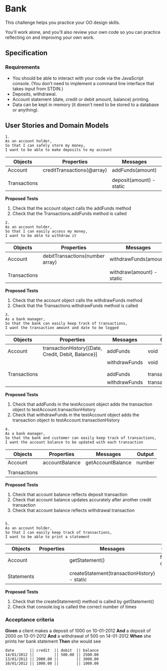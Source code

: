# Bank

This challenge helps you practice your OO design skills.

You'll work alone, and you'll also review your own code so you can practice reflecting on and improving your own work.

## Specification

### Requirements

- You should be able to interact with your code via the JavaScript console. (You don't need to implement a command line interface that takes input from STDIN.)
- Deposits, withdrawal.
- Account statement (date, credit or debit amount, balance) printing.
- Data can be kept in memory (it doesn't need to be stored to a database or anything).

## User Stories and Domain Models

```
1.
As an account holder,
So that I can safely store my money,
I want to be able to make deposits to my account
```

| Objects      | Properties                 | Messages                 | Output |
| ------------ | -------------------------- | ------------------------ | ------ |
| Account      | creditTransactions(@array) | addFunds(amount)         | void   |
|              |                            |                          |        |
| Transactions |                            | deposit(amount) - static | void   |

**Proposed Tests**

1. Check that the account object calls the addFunds method
2. Check that the Transactions.addFunds method is called

```
2.
As an account holder,
So that I can easily access my money,
I want to be able to withdraw it
```

| Objects      | Properties                      | Messages                  | Output |
| ------------ | ------------------------------- | ------------------------- | ------ |
| Account      | debitTransactions(number array) | withdrawFunds(amount)     | void   |
|              |                                 |                           |        |
| Transactions |                                 | withdraw(amount) - static | void   |

**Proposed Tests**

1. Check that the account object calls the withdrawFunds method
2. Check that the Transactions.withdrawFunds method is called

```
3.
As a bank manager,
So that the bank can easily keep track of transactions,
I want the transaction amount and date to be logged
```

| Objects      | Properties                                         | Messages      | Output            |
| ------------ | -------------------------------------------------- | ------------- | ----------------- |
| Account      | transactionHistory[{Date, Credit, Debit, Balance}] | addFunds      | void              |
|              |                                                    | withdrawFunds | void              |
|              |                                                    |               |                   |
|              |                                                    |               |                   |
| Transactions |                                                    | addFunds      | transactionObject |
|              |                                                    | withdrawFunds | transactionObject |

**Proposed Tests**

1. Check that addFunds in the testAccount object adds the transaction object to testAccount.transactionHistory
2. Check that withdrawFunds in the testAccount object adds the transaction object to testAccount.transactionHistory

```
4.
As a bank manager,
So that the bank and customer can easily keep track of transactions,
I want the account balance to be updated with each transaction

```

| Objects      | Properties     | Messages          | Output |
| ------------ | -------------- | ----------------- | ------ |
| Account      | accountBalance | getAccountBalance | number |
|              |                |                   |        |
| Transactions |                |                   |        |

**Proposed Tests**

1. Check that account balance reflects deposit transaction
2. Check that account balance updates accurately after another credit transaction
3. Check that account balance reflects withdrawal transaction

```

5.
As an account holder,
So that I can easily keep track of transactions,
I want to be able to print a statement

```

| Objects    | Properties | Messages                                     | Output        |
| ---------- | ---------- | -------------------------------------------- | ------------- |
| Account    |            | getStatement()                               | function call |
|            |            |                                              |               |
| Statements |            | createStatement(transactionHistory) - static |               |

**Proposed Tests**

1. Check that the createStatement() method is called by getStatement()
2. Check that console.log is called the correct number of times

### Acceptance criteria

**Given** a client makes a deposit of 1000 on 10-01-2012
**And** a deposit of 2000 on 13-01-2012
**And** a withdrawal of 500 on 14-01-2012
**When** she prints her bank statement
**Then** she would see

```
date       || credit  || debit  || balance
14/01/2012 ||         || 500.00 || 2500.00
13/01/2012 || 2000.00 ||        || 3000.00
10/01/2012 || 1000.00 ||        || 1000.00
```
